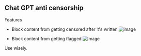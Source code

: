 Chat GPT anti censorship
-----------

Features
 * Block content from getting censored after it's written
![image](https://user-images.githubusercontent.com/66485277/209876744-15a01872-6bd0-4e6d-8fac-e949704fc60c.png)

 * Block content from getting flagged
![image](https://user-images.githubusercontent.com/66485277/209876672-4cab6ce0-f20a-44c2-9e2d-3f387b75732e.png)

Use wisely.
